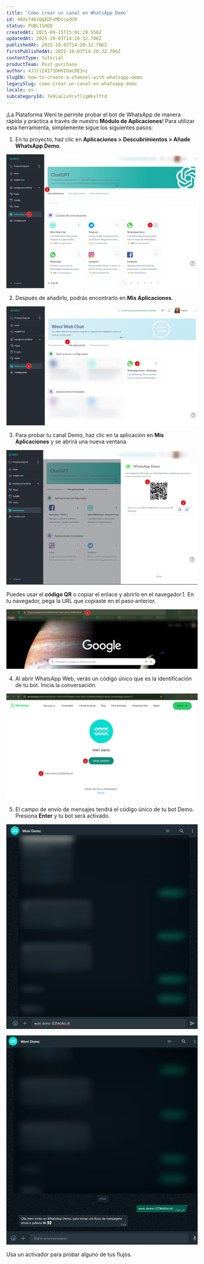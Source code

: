 ```yaml
---
title: 'Cómo crear un canal en WhatsApp Demo'
id: 4AXs746iQgEDFxMDccpdO9
status: PUBLISHED
createdAt: 2025-09-15T15:01:29.556Z
updatedAt: 2025-10-03T14:20:32.706Z
publishedAt: 2025-10-03T14:20:32.706Z
firstPublishedAt: 2025-10-03T14:20:32.706Z
contentType: tutorial
productTeam: Post-purchase
author: 4JJllZ4I71DHhIOaLOE3nz
slugEN: how-to-create-a-channel-with-whatsapp-demo
legacySlug: como-crear-un-canal-en-whatsapp-demo
locale: es
subcategoryId: 7e9LaCixVcvflzgWkxlftd
---
```


¡La Plataforma Weni te permite probar el bot de WhatsApp de manera rápida y práctica a través de nuestro **Módulo de Aplicaciones**! Para utilizar esta herramienta, simplemente sigue los siguientes pasos:

1. En tu proyecto, haz clic en **Aplicaciones > Descubrimientos > Añade WhatsApp Demo**.

![](https://raw.githubusercontent.com/vtexdocs/help-center-content/refs/heads/main/docs/es/tutorials/weni-by-vtex/integraciones/como-crear-un-canal-en-whatsapp-demo_1.png)

2. Después de añadirlo, podrás encontrarlo en **Mis Aplicaciones**.

![](https://raw.githubusercontent.com/vtexdocs/help-center-content/refs/heads/main/docs/es/tutorials/weni-by-vtex/integraciones/como-crear-un-canal-en-whatsapp-demo_2.png)

3. Para probar tu canal Demo, haz clic en la aplicación en **Mis Aplicaciones** y se abrirá una nueva ventana.

![](https://raw.githubusercontent.com/vtexdocs/help-center-content/refs/heads/main/docs/es/tutorials/weni-by-vtex/integraciones/como-crear-un-canal-en-whatsapp-demo_3.png)

Puedes usar el **código QR** o copiar el enlace y abrirlo en el navegador.1. En tu navegador, pega la URL que copiaste en el paso anterior.

![](https://raw.githubusercontent.com/vtexdocs/help-center-content/refs/heads/main/docs/es/tutorials/weni-by-vtex/integraciones/como-crear-un-canal-en-whatsapp-demo_4.png)

4. Al abrir WhatsApp Web, verás un código único que es la identificación de tu bot. Inicia la conversación.

![](https://raw.githubusercontent.com/vtexdocs/help-center-content/refs/heads/main/docs/es/tutorials/weni-by-vtex/integraciones/como-crear-un-canal-en-whatsapp-demo_5.png)

5. El campo de envío de mensajes tendrá el código único de tu bot Demo. Presiona **Enter** y tu bot será activado.

![](https://raw.githubusercontent.com/vtexdocs/help-center-content/refs/heads/main/docs/es/tutorials/weni-by-vtex/integraciones/como-crear-un-canal-en-whatsapp-demo_6.png)

![](https://raw.githubusercontent.com/vtexdocs/help-center-content/refs/heads/main/docs/es/tutorials/weni-by-vtex/integraciones/como-crear-un-canal-en-whatsapp-demo_7.png)

Usa un activador para probar alguno de tus flujos.
